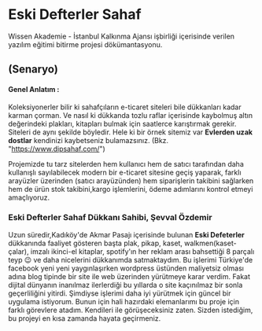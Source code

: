 # Eski Defterler Sahaf
Wissen Akademie - İstanbul Kalkınma Ajansı işbirliği içerisinde verilen yazılım eğitimi bitirme projesi dökümantasyonu.

## (Senaryo)

#### Genel Anlatım :

Koleksiyonerler bilir ki sahafçıların e-ticaret siteleri bile dükkanları kadar karman çorman. Ve nasıl ki dükkanda tozlu raflar içerisinde kaybolmuş altın değerindeki plakları, kitapları bulmak için saatlerce karıştırmak gerekir. Siteleri de aynı şekilde böyledir. Hele ki bir örnek sitemiz var **Evlerden uzak dostlar** kendinizi kaybetseniz bulamazsınız.  (Bkz. "https://www.dipsahaf.com/")

Projemizde tu tarz sitelerden hem kullanıcı hem de satıcı tarafından daha kullanışlı sayılabilecek modern bir e-ticaret sitesine geçiş yaparak, farklı arayüzler üzerinden (satıcı arayüzünden) hem siparişlerin takibini sağlarken hem de ürün stok takibini,kargo işlemlerini, ödeme adımlarını kontrol etmeyi amaçlıyoruz.

### Eski Defterler Sahaf Dükkanı Sahibi, Şevval Özdemir

Uzun süredir,Kadıköy'de Akmar Pasajı içerisinde bulunan **Eski Defeterler** dükkanında faaliyet gösteren başta plak, pikap, kaset, walkmen(kaset-çalar), imzalı ikinci-el kitaplar, spotify'ın her reklam arası bahsettiği 8 parçalı teyp 😉 ve daha nicelerini dükkanımda satmaktaydım. Bu işlerimi Türkiye'de facebook yeni yeni yaygınlaşırken wordpress üstünden maliyetsiz olması adına blog tipinde bir site ile web üzerinden yürütmeye karar verdim. Fakat dijital dünyanın inanılmaz ilerlerdiği bu yıllarda o site kaçınılmaz bir sonla geçerliliğini yitirdi. Şimdiyse işlerimi daha iyi yürütmek için güncel bir uygulama istiyorum. Bunun için hali hazırdaki elemanlarımı bu proje için farklı görevlere atadım. Kendileri ile görüşeceksiniz zaten. Sizden istediğim, bu projeyi en kısa zamanda hayata geçirmeniz.

